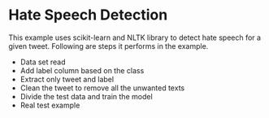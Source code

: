 # Hate Speech Detection

This example uses scikit-learn and NLTK library to detect hate speech for a given tweet. Following are steps it performs in the example.

* Data set read
* Add label column based on the class
* Extract only tweet and label
* Clean the tweet to remove all the unwanted texts
* Divide the test data and train the model
* Real test example